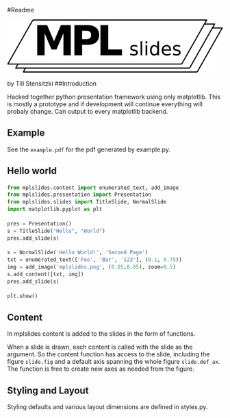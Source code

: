 #Readme

![MPLslides](https://github.com/Tillsten/MPLslides/raw/master/examples/mplslides.png)

by Till Stensitzki
##Introduction 

Hacked together python presentation framework using only matplotlib.
This is mostly a prototype and if development will continue everything 
will probaly change. Can output to every matplotlib backend.

## Example
See the `example.pdf` for the pdf generated by example.py.

## Hello world
```python
from mplslides.content import enumerated_text, add_image
from mplslides.presentation import Presentation
from mplslides.slides import TitleSlide, NormalSlide
import matplotlib.pyplot as plt

pres = Presentation()
s = TitleSlide("Hello", "World")
pres.add_slide(s)

s = NormalSlide('Hello World!', 'Second Page')
txt = enumerated_text(['Foo', 'Bar', '123'], (0.1, 0.75))
img = add_image('mplslides.png', (0.05,0.05), zoom=0.5)
s.add_content([txt, img])
pres.add_slide(s)

plt.show()
```

## Content
In mplslides content is added to the slides in the form of functions.

When a slide is drawn, each content is called with the slide as the
argument. So the content function has access to the slide, including
the figure `slide.fig` and a default axis spanning the whole figure
`slide.def_ax`. The function is free to create new axes as needed from
the figure.

## Styling and Layout

Styling defaults and various layout dimensions are defined in styles.py.
